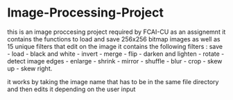 # Image-Processing-Project
this is an image proccesing project required by FCAI-CU as an assignemnt
it contains the functions to load and save 256x256 bitmap images as well as 15 unique filters that edit on the image 
it contains the following filters :
save - load - black and white - invert - merge - flip - darken and lighten - rotate - detect image edges - enlarge - shrink - mirror - shuffle - blur - crop - skew up - skew right.

it works by taking the image name that has to be in the same file directory and then edits it depending on the user input 
